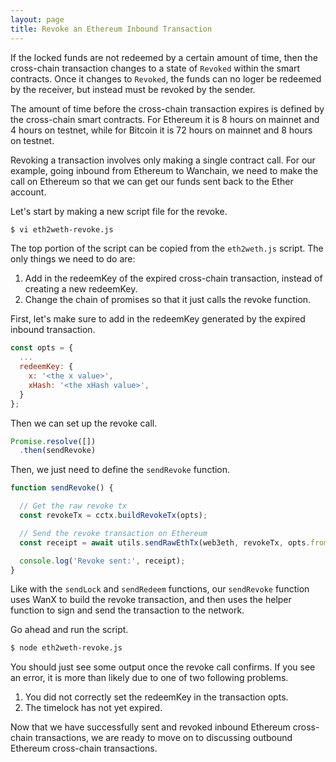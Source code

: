 ```yaml
---
layout: page
title: Revoke an Ethereum Inbound Transaction
---
```


If the locked funds are not redeemed by a certain amount of time, then the
cross-chain transaction changes to a state of `Revoked` within the smart
contracts. Once it changes to `Revoked`, the funds can no loger be redeemed by
the receiver, but instead must be revoked by the sender.

The amount of time before the cross-chain transaction expires is defined by the
cross-chain smart contracts. For Ethereum it is 8 hours on mainnet and 4 hours
on testnet, while for Bitcoin it is 72 hours on mainnet and 8 hours on testnet.

Revoking a transaction involves only making a single contract call. For our
example, going inbound from Ethereum to Wanchain, we need to make the call on
Ethereum so that we can get our funds sent back to the Ether account.

Let's start by making a new script file for the revoke.

```bash
$ vi eth2weth-revoke.js
```

The top portion of the script can be copied from the `eth2weth.js` script. The
only things we need to do are:
1. Add in the redeemKey of the expired cross-chain transaction, instead of
   creating a new redeemKey.
2. Change the chain of promises so that it just calls the revoke function.

First, let's make sure to add in the redeemKey generated by the expired inbound
transaction.

```js
const opts = {
  ...
  redeemKey: {
    x: '<the x value>',
    xHash: '<the xHash value>',
  }
};
```

Then we can set up the revoke call.

```js
Promise.resolve([])
  .then(sendRevoke)
```

Then, we just need to define the `sendRevoke` function.

```js
function sendRevoke() {

  // Get the raw revoke tx
  const revokeTx = cctx.buildRevokeTx(opts);

  // Send the revoke transaction on Ethereum
  const receipt = await utils.sendRawEthTx(web3eth, revokeTx, opts.from, ethPrivateKey)

  console.log('Revoke sent:', receipt);
}
```

Like with the `sendLock` and `sendRedeem` functions, our `sendRevoke` function
uses WanX to build the revoke transaction, and then uses the helper function to
sign and send the transaction to the network.

Go ahead and run the script.

```bash
$ node eth2weth-revoke.js
```

You should just see some output once the revoke call confirms. If you see an
error, it is more than likely due to one of two following problems.
1. You did not correctly set the redeemKey in the transaction opts.
2. The timelock has not yet expired.

Now that we have successfully sent and revoked inbound Ethereum cross-chain
transactions, we are ready to move on to discussing outbound Ethereum
cross-chain transactions.
